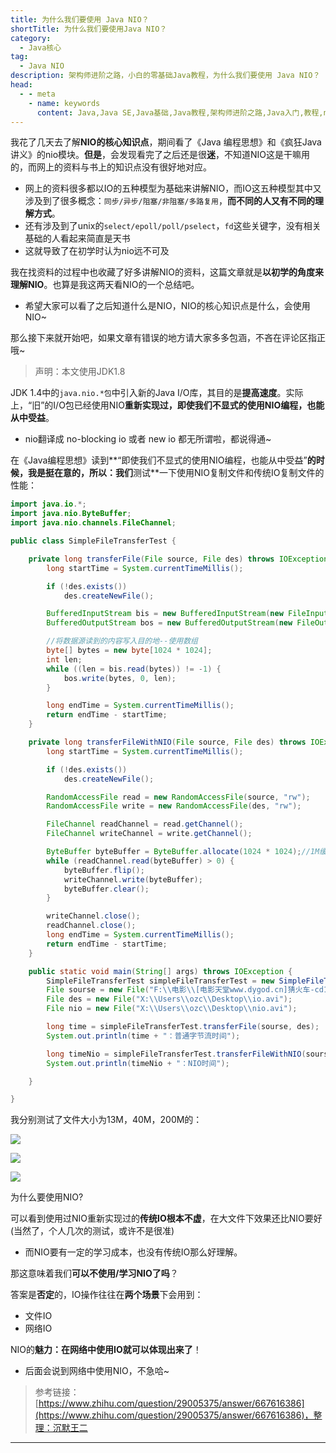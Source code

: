 ```yaml
---
title: 为什么我们要使用 Java NIO？
shortTitle: 为什么我们要使用Java NIO？
category:
  - Java核心
tag:
  - Java NIO
description: 架构师进阶之路，小白的零基础Java教程，为什么我们要使用 Java NIO？
head:
  - - meta
    - name: keywords
      content: Java,Java SE,Java基础,Java教程,架构师进阶之路,Java入门,教程,nio
---
```


我花了几天去了解**NIO的核心知识点**，期间看了《Java 编程思想》和《疯狂Java 讲义》的nio模块。**但是**，会发现看完了之后还是很**迷**，不知道NIO这是干嘛用的，而网上的资料与书上的知识点没有很好地对应。

*   网上的资料很多都以IO的五种模型为基础来讲解NIO，而IO这五种模型其中又涉及到了很多概念：`同步/异步/阻塞/非阻塞/多路复用`，**而不同的人又有不同的理解方式**。
*   还有涉及到了unix的`select/epoll/poll/pselect`，`fd`这些关键字，没有相关基础的人看起来简直是天书
*   这就导致了在初学时认为nio远不可及

我在找资料的过程中也收藏了好多讲解NIO的资料，这篇文章就是**以初学的角度来理解NIO**。也算是我这两天看NIO的一个总结吧。

*   希望大家可以看了之后知道什么是NIO，NIO的核心知识点是什么，会使用NIO~

那么接下来就开始吧，如果文章有错误的地方请大家多多包涵，不吝在评论区指正哦~

> 声明：本文使用JDK1.8

JDK 1.4中的`java.nio.*包`中引入新的Java I/O库，其目的是**提高速度**。实际上，“旧”的I/O包已经使用NIO**重新实现过，即使我们不显式的使用NIO编程，也能从中受益**。

*   nio翻译成 no-blocking io 或者 new io 都无所谓啦，都说得通~

在《Java编程思想》读到**“即使我们不显式的使用NIO编程，也能从中受益”**的时候，我是挺在意的，所以：我们**测试**一下使用NIO复制文件和传统IO复制文件的性能：

```java
import java.io.*;
import java.nio.ByteBuffer;
import java.nio.channels.FileChannel;

public class SimpleFileTransferTest {

    private long transferFile(File source, File des) throws IOException {
        long startTime = System.currentTimeMillis();

        if (!des.exists())
            des.createNewFile();

        BufferedInputStream bis = new BufferedInputStream(new FileInputStream(source));
        BufferedOutputStream bos = new BufferedOutputStream(new FileOutputStream(des));

        //将数据源读到的内容写入目的地--使用数组         
        byte[] bytes = new byte[1024 * 1024];
        int len;
        while ((len = bis.read(bytes)) != -1) {
            bos.write(bytes, 0, len);
        }

        long endTime = System.currentTimeMillis();
        return endTime - startTime;
    }

    private long transferFileWithNIO(File source, File des) throws IOException {
        long startTime = System.currentTimeMillis();

        if (!des.exists())
            des.createNewFile();

        RandomAccessFile read = new RandomAccessFile(source, "rw");
        RandomAccessFile write = new RandomAccessFile(des, "rw");

        FileChannel readChannel = read.getChannel();
        FileChannel writeChannel = write.getChannel();

        ByteBuffer byteBuffer = ByteBuffer.allocate(1024 * 1024);//1M缓冲区 
        while (readChannel.read(byteBuffer) > 0) {
            byteBuffer.flip();
            writeChannel.write(byteBuffer);
            byteBuffer.clear();
        }

        writeChannel.close();
        readChannel.close();
        long endTime = System.currentTimeMillis();
        return endTime - startTime;
    }

    public static void main(String[] args) throws IOException {
        SimpleFileTransferTest simpleFileTransferTest = new SimpleFileTransferTest();
        File sourse = new File("F:\\电影\\[电影天堂www.dygod.cn]猜火车-cd1.rmvb");
        File des = new File("X:\\Users\\ozc\\Desktop\\io.avi");
        File nio = new File("X:\\Users\\ozc\\Desktop\\nio.avi");

        long time = simpleFileTransferTest.transferFile(sourse, des);
        System.out.println(time + "：普通字节流时间");

        long timeNio = simpleFileTransferTest.transferFileWithNIO(sourse, nio);
        System.out.println(timeNio + "：NIO时间");

    }

}
```

我分别测试了文件大小为13M，40M，200M的：



![](http://cdn.tobebetterjavaer.com/tobebetterjavaer/images/nio/why-d5118350-471f-4998-abb2-4e82c7a50344.jpg)





![](http://cdn.tobebetterjavaer.com/tobebetterjavaer/images/nio/why-ffcb8770-5f0a-41e9-8534-f92a6f931a49.jpg)





![](http://cdn.tobebetterjavaer.com/tobebetterjavaer/images/nio/why-0425087f-7878-466b-b02a-a802444e7405.jpg)



为什么要使用NIO?

可以看到使用过NIO重新实现过的**传统IO根本不虚**，在大文件下效果还比NIO要好(当然了，个人几次的测试，或许不是很准)

*   而NIO要有一定的学习成本，也没有传统IO那么好理解。

那这意味着我们**可以不使用/学习NIO了吗**？

答案是**否定**的，IO操作往往在**两个场景**下会用到：

*   文件IO
*   网络IO

NIO的**魅力：在网络中使用IO就可以体现出来了**！

*   后面会说到网络中使用NIO，不急哈~


>参考链接：[https://www.zhihu.com/question/29005375/answer/667616386](https://www.zhihu.com/question/29005375/answer/667616386)，整理：沉默王二

---------

  

 


  

